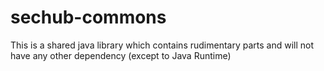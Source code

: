 <!-- SPDX-License-Identifier: MIT --->
# sechub-commons

This is a shared java library which contains rudimentary parts and will not have
any other dependency (except to Java Runtime)

